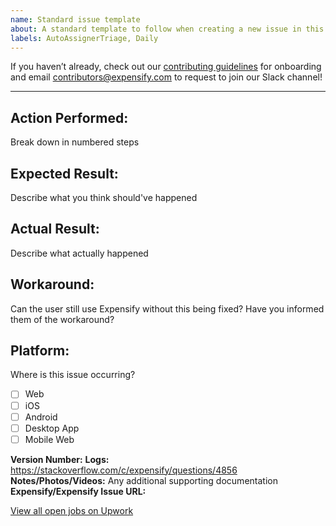 ```yaml
---
name: Standard issue template
about: A standard template to follow when creating a new issue in this repository
labels: AutoAssignerTriage, Daily
---
```


If you haven’t already, check out our [contributing guidelines](https://github.com/Expensify/ReactNativeChat/blob/main/CONTRIBUTING.md) for onboarding and email contributors@expensify.com to request to join our Slack channel!
___

## Action Performed:
Break down in numbered steps

## Expected Result:
Describe what you think should've happened

## Actual Result:
Describe what actually happened

## Workaround:
Can the user still use Expensify without this being fixed? Have you informed them of the workaround?

## Platform:
Where is this issue occurring?

- [ ] Web
- [ ] iOS
- [ ] Android
- [ ] Desktop App
- [ ] Mobile Web

**Version Number:**
**Logs:** https://stackoverflow.com/c/expensify/questions/4856
**Notes/Photos/Videos:** Any additional supporting documentation
**Expensify/Expensify Issue URL:**

[View all open jobs on Upwork](https://www.upwork.com/ab/jobs/search/?q=Expensify%20React%20Native&sort=recency&user_location_match=2)

